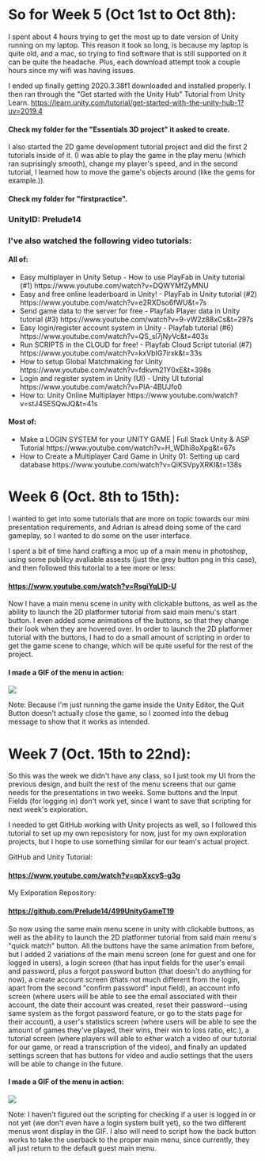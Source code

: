 # So for Week 5 (Oct 1st to Oct 8th):
I spent about 4 hours trying to get the most up to date version of Unity running on my laptop. This reason it took so long, is because my laptop is quite old, and a mac, so trying to find software that is still supported on it can be quite the headache. Plus, each download attempt took a couple hours since my wifi was having issues. 

I ended up finally getting 2020.3.38f1 downloaded and installed properly. I then ran through the "Get started with the Unity Hub" Tutorial from Unity Learn. https://learn.unity.com/tutorial/get-started-with-the-unity-hub-1?uv=2019.4
#### Check my folder for the "Essentials 3D project" it asked to create.

I also started the 2D game development tutorial project and did the first 2 tutorials inside of it. (I was able to play the game in the play menu (which ran suprisingly smooth), change my player's speed, and in the second tutorial, I learned how to move the game's objects around (like the gems for example.)).  
#### Check my folder for "firstpractice".

### UnityID: Prelude14

### I've also watched the following video tutorials:
#### All of:
<ul>
<li>Easy multiplayer in Unity Setup - How to use PlayFab in Unity tutorial (#1) https://www.youtube.com/watch?v=DQWYMfZyMNU </li>
<li>Easy and free online leaderboard in Unity! - PlayFab in Unity tutorial (#2) https://www.youtube.com/watch?v=e2RXDso6fWU&t=7s </li>
<li>Send game data to the server for free - Playfab Player data in Unity tutorial (#3) https://www.youtube.com/watch?v=9-vW2z88xCs&t=297s </li>
<li>Easy login/register account system in Unity - Playfab tutorial (#6) https://www.youtube.com/watch?v=QS_sl7jNyVc&t=403s </li>
<li>Run SCRIPTS in the CLOUD for free! - Playfab Cloud Script tutorial (#7) https://www.youtube.com/watch?v=kxVbIG7irxk&t=33s </li>
<li>How to setup Global Matchmaking for Unity https://www.youtube.com/watch?v=fdkvm21Y0xE&t=398s </li>
<li>Login and register system in Unity (UI) - Unity UI tutorial https://www.youtube.com/watch?v=PIA-4BUJfo0 </li>
<li>How to: Unity Online Multiplayer https://www.youtube.com/watch?v=stJ4SESQwJQ&t=41s </li>
</ul>

#### Most of:
<ul>
<li>Make a LOGIN SYSTEM for your UNITY GAME | Full Stack Unity & ASP Tutorial https://www.youtube.com/watch?v=H_WDhi8oXpg&t=67s </li>
<li>How to Create a Multiplayer Card Game in Unity 01: Setting up card database https://www.youtube.com/watch?v=QiKSVpyXRKI&t=138s </li>
</ul>


# Week 6 (Oct. 8th to 15th): 
I wanted to get into some tutorials that are more on topic towards our mini presentation requirements, and Adrian is alread doing some of the card gameplay, so I wanted to do some on the user interface. 

I spent a bit of time hand crafting a moc up of a main menu in photoshop, using some publilcy avaliable assests (just the grey button png in this case), and then followed this tutorial to a tee more or less: 
#### https://www.youtube.com/watch?v=RsgiYqLID-U 
Now I have a main menu scene in unity with clickable buttons, as well as the ability to launch the 2D platformer tutorial from said main menu's start button. I even added some animations of the buttons, so that they change their look when they are hovered over. In order to launch the 2D platformer tutorial with the buttons, I had to do a small amount of scripting in order to get the game scene to change, which will be quite useful for the rest of the project.

#### I made a GIF of the menu in action: 
<img src= "img_resources/unityUITutorialGIF1.gif">

Note: Because I'm just running the game inside the Unity Editor, the Quit Button doesn't actually close the game, so I zoomed into the debug message to show that it works as intended.

# Week 7 (Oct. 15th to 22nd): 
So this was the week we didn't have any class, so I just took my UI from the previous design, and built the rest of the menu screens that our game needs for the presentations in two weeks. Some buttons and the Input Fields (for logging in) don't work yet, since I want to save that scripting for next week's exploration. 

I needed to get GitHub working with Unity projects as well, so I followed this tutorial to set up my own reposistory for now, just for my own exploration projects, but I hope to use something similar for our team's actual project.

GitHub and Unity Tutorial: 
#### https://www.youtube.com/watch?v=qpXxcvS-g3g 
My Exlporation Repository: 
#### https://github.com/Prelude14/499UnityGameT19

So now using the same main menu scene in unity with clickable buttons, as well as the ability to launch the 2D platformer tutorial from said main menu's "quick match" button. All the buttons have the same animation from before, but I added 2 variations of the main menu screen (one for guest and one for logged in users), a login screen (that has input fields for the user's email and password, plus a forgot password button (that doesn't do anything for now), a create account screen (thats not much different from the login, apart from the second "confirm password" input field), an account info screen (where users will be able to see the email associated with their account, the date their account was created, reset their password--using same system as the forgot password feature, or go to the stats page for their account), a user's statistics screen (where users will be able to see the amount of games they've played, their wins, their win to loss ratio, etc.), a tutorial screen (where players will able to either watch a video of our tutorial for our game, or read a transcription of the video), and finally an updated settings screen that has buttons for video and audio settings that the users will be able to change in the future. 

#### I made a GIF of the menu in action: 
<img src= "img_resources/unityUITutorialGIF2.gif">

Note: I haven't figured out the scripting for checking if a user is logged in or not yet (we don't even have a login system built yet), so the two different menus wont display in the GIF. I also will need to script how the back button works to take the userback to the proper main menu, since currently, they all just return to the default guest main menu.
